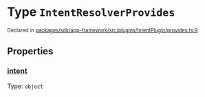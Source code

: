# Type `IntentResolverProvides`
<sub>Declared in [packages/sdk/app-framework/src/plugins/IntentPlugin/provides.ts:9](https://github.com/dxos/dxos/blob/ec4e715a1/packages/sdk/app-framework/src/plugins/IntentPlugin/provides.ts#L9)</sub>




## Properties
### [intent](https://github.com/dxos/dxos/blob/ec4e715a1/packages/sdk/app-framework/src/plugins/IntentPlugin/provides.ts#L10)
Type: <code>object</code>





